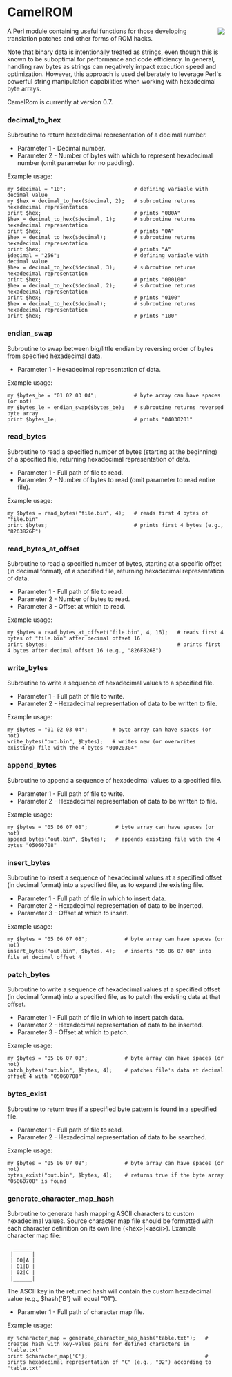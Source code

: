 # CamelROM
<img align="right" src="https://i.imgur.com/K3dXPTm.png">A Perl module containing useful functions for those developing translation patches and other forms of ROM hacks.

Note that binary data is intentionally treated as strings, even though this is known to be suboptimal for performance and code efficiency. In general, handling raw bytes as strings can negatively impact execution speed and optimization. However, this approach is used deliberately to leverage Perl's powerful string manipulation capabilities when working with hexadecimal byte arrays.

CamelRom is currently at version 0.7.

### decimal_to_hex
Subroutine to return hexadecimal representation of a decimal number.
- Parameter 1 - Decimal number.
- Parameter 2 - Number of bytes with which to represent hexadecimal number (omit parameter for no padding).

Example usage:
```
my $decimal = "10";                      # defining variable with decimal value
my $hex = decimal_to_hex($decimal, 2);   # subroutine returns hexadecimal representation
print $hex;                              # prints "000A"
$hex = decimal_to_hex($decimal, 1);      # subroutine returns hexadecimal representation
print $hex;                              # prints "0A"
$hex = decimal_to_hex($decimal);         # subroutine returns hexadecimal representation
print $hex;                              # prints "A"
$decimal = "256";                        # defining variable with decimal value
$hex = decimal_to_hex($decimal, 3);      # subroutine returns hexadecimal representation
print $hex;                              # prints "000100"
$hex = decimal_to_hex($decimal, 2);      # subroutine returns hexadecimal representation
print $hex;                              # prints "0100"
$hex = decimal_to_hex($decimal);         # subroutine returns hexadecimal representation
print $hex;                              # prints "100"
```

### endian_swap
Subroutine to swap between big/little endian by reversing order of bytes from specified hexadecimal data.
- Parameter 1 - Hexadecimal representation of data.

Example usage:
```
my $bytes_be = "01 02 03 04";            # byte array can have spaces (or not)
my $bytes_le = endian_swap($bytes_be);   # subroutine returns reversed byte array
print $bytes_le;                         # prints "04030201"
```

### read_bytes
Subroutine to read a specified number of bytes (starting at the beginning) of a specified file, returning hexadecimal representation of data.
- Parameter 1 - Full path of file to read.
- Parameter 2 - Number of bytes to read (omit parameter to read entire file).

Example usage:
```
my $bytes = read_bytes("file.bin", 4);   # reads first 4 bytes of "file.bin"
print $bytes;                            # prints first 4 bytes (e.g., "8263826F")
```

### read_bytes_at_offset
Subroutine to read a specified number of bytes, starting at a specific offset (in decimal format), of a specified file, returning hexadecimal representation of data.
- Parameter 1 - Full path of file to read.
- Parameter 2 - Number of bytes to read.
- Parameter 3 - Offset at which to read.

Example usage:
```
my $bytes = read_bytes_at_offset("file.bin", 4, 16);   # reads first 4 bytes of "file.bin" after decimal offset 16
print $bytes;                                          # prints first 4 bytes after decimal offset 16 (e.g., "826F826B")
```

### write_bytes
Subroutine to write a sequence of hexadecimal values to a specified file.
- Parameter 1 - Full path of file to write.
- Parameter 2 - Hexadecimal representation of data to be written to file.

Example usage:
```
my $bytes = "01 02 03 04";        # byte array can have spaces (or not)
write_bytes("out.bin", $bytes);   # writes new (or overwrites existing) file with the 4 bytes "01020304"
```

### append_bytes
Subroutine to append a sequence of hexadecimal values to a specified file.
- Parameter 1 - Full path of file to write.
- Parameter 2 - Hexadecimal representation of data to be written to file.

Example usage:
```
my $bytes = "05 06 07 08";         # byte array can have spaces (or not)
append_bytes("out.bin", $bytes);   # appends existing file with the 4 bytes "05060708"
```

### insert_bytes
Subroutine to insert a sequence of hexadecimal values at a specified offset (in decimal format) into a specified file, as to expand the existing file.
- Parameter 1 - Full path of file in which to insert data.
- Parameter 2 - Hexadecimal representation of data to be inserted.
- Parameter 3 - Offset at which to insert.

Example usage:
```
my $bytes = "05 06 07 08";            # byte array can have spaces (or not)
insert_bytes("out.bin", $bytes, 4);   # inserts "05 06 07 08" into file at decimal offset 4
```

### patch_bytes
Subroutine to write a sequence of hexadecimal values at a specified offset (in decimal format) into a specified file, as to patch the existing data at that offset.
- Parameter 1 - Full path of file in which to insert patch data.
- Parameter 2 - Hexadecimal representation of data to be inserted.
- Parameter 3 - Offset at which to patch.

Example usage:
```
my $bytes = "05 06 07 08";            # byte array can have spaces (or not)
patch_bytes("out.bin", $bytes, 4);    # patches file's data at decimal offset 4 with "05060708"
```

### bytes_exist
Subroutine to return true if a specified byte pattern is found in a specified file.
- Parameter 1 - Full path of file to read.
- Parameter 2 - Hexadecimal representation of data to be searched.

Example usage:
```
my $bytes = "05 06 07 08";            # byte array can have spaces (or not)
bytes_exist("out.bin", $bytes, 4);    # returns true if the byte array "05060708" is found
```

### generate_character_map_hash
Subroutine to generate hash mapping ASCII characters to custom hexadecimal values. Source character map file should be formatted with each character definition on its own line (\<hex\>|\<ascii\>). Example character map file:
``` 
  ______
 |      |
 | 00|A |
 | 01|B |
 | 02|C |
 |______|
```

The ASCII key in the returned hash will contain the custom hexadecimal value (e.g., $hash{'B'} will equal "01").
- Parameter 1 - Full path of character map file.

Example usage:
```
my %character_map = generate_character_map_hash("table.txt");   # creates hash with key-value pairs for defined characters in "table.txt"
print $character_map{'C'};                                      # prints hexadecimal representation of "C" (e.g., "02") according to "table.txt"
```
